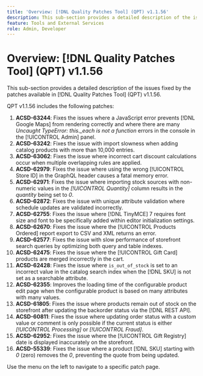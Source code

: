```yaml
---
title: 'Overview: [!DNL Quality Patches Tool] (QPT) v1.1.56'
description: This sub-section provides a detailed description of the issues fixed by the patches available in [!DNL Quality Patches Tool] (QPT) v1.1.56.
feature: Tools and External Services
role: Admin, Developer
---
```

# Overview: [!DNL Quality Patches Tool] (QPT) v1.1.56

This sub-section provides a detailed description of the issues fixed by the patches available in [!DNL Quality Patches Tool] (QPT) v1.1.56.

QPT v1.1.56 includes the following patches:

1. **ACSD-63244**: Fixes the issues where a JavaScript error prevents [!DNL Google Maps] from rendering correctly and where there are many *Uncaught TypeError: this._each is not a function* errors in the console in the [!UICONTROL Admin] panel.
1. **ACSD-63242**: Fixes the issue with import slowness when adding catalog products with more than 10,000 entries.
1. **ACSD-63062**: Fixes the issue where incorrect cart discount calculations occur when multiple overlapping rules are applied.
1. **ACSD-62979**: Fixes the issue where using the wrong [!UICONTROL Store ID] in the GraphQL header causes a fatal memory error.
1. **ACSD-62971**: Fixes the issue where importing stock sources with non-numeric values in the *[!UICONTROL Quantity]* column results in the *quantity* being set to *0*.
1. **ACSD-62872**: Fixes the issue with unique attribute validation where schedule updates are validated incorrectly.
1. **ACSD-62755**: Fixes the issue where [!DNL TinyMCE] 7 requires font size and font to be specifically added within editor initialization settings.
1. **ACSD-62670**: Fixes the issue where the [!UICONTROL Products Ordered] report export to CSV and XML returns an error.
1. **ACSD-62577**: Fixes the issue with slow performance of storefront search queries by optimizing both query and table indexes.
1. **ACSD-62475**: Fixes the issue where the [!UICONTROL Gift Card] products are merged incorrectly in the cart.
1. **ACSD-62428**: Fixes the issue where `is_out_of_stock` is set to an incorrect value in the catalog search index when the [!DNL SKU] is not set as a searchable attribute.
1. **ACSD-62355**: Improves the loading time of the configurable product edit page when the configurable product is based on many attributes with many values.
1. **ACSD-61805**: Fixes the issue where products remain out of stock on the storefront after updating the backorder status via the [!DNL REST API].
1. **ACSD-60811**: Fixes the issue where updating order status with a custom value or comment is only possible if the current status is either *[!UICONTROL Processing]* or *[!UICONTROL Fraud]*.
1. **ACSD-62952**: Fixes the issue where the [!UICONTROL Gift Registry] date is displayed inaccurately on the storefront.
1. **ACSD-55339**: Fixes the issue where a product [!DNL SKU] starting with *0* (zero) removes the *0*, preventing the quote from being updated.

Use the menu on the left to navigate to a specific patch page.
